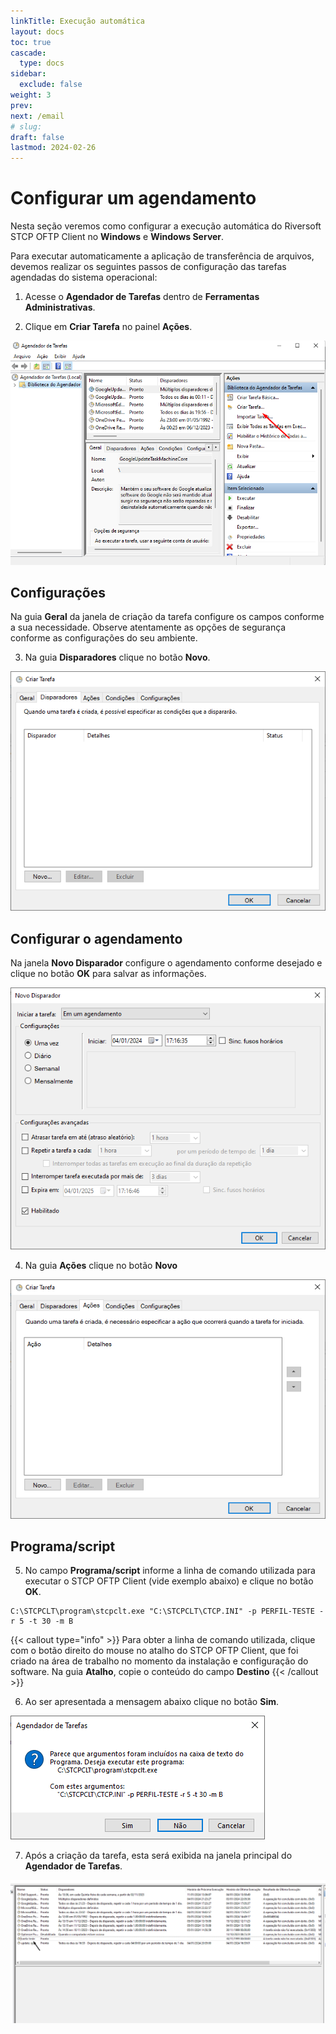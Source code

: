 ```yaml
---
linkTitle: Execução automática
layout: docs
toc: true
cascade:
  type: docs
sidebar:
  exclude: false
weight: 3
prev:
next: /email
# slug:
draft: false
lastmod: 2024-02-26
---
```

# Configurar um agendamento

Nesta seção veremos como configurar a execução automática do Riversoft STCP OFTP Client no **Windows** e **Windows Server**.

Para executar automaticamente a aplicação de transferência de arquivos, devemos realizar os seguintes passos de configuração das tarefas agendadas do sistema operacional:

1. Acesse o **Agendador de Tarefas** dentro de **Ferramentas Administrativas**.

2. Clique em **Criar Tarefa** no painel **Ações**.

![](clt-agenda-01.png)

## Configurações

Na guia **Geral** da janela de criação da tarefa configure os campos conforme a sua necessidade. Observe atentamente as opções de segurança conforme as configurações do seu ambiente.

3. Na guia **Disparadores** clique no botão **Novo**.

![](clt-agenda-02.png)

## Configurar o agendamento

Na janela **Novo Disparador** configure o agendamento conforme desejado e clique no botão **OK** para salvar as informações.

![](clt-agenda-03.png)

4. Na guia **Ações** clique no botão **Novo**

![](clt-agenda-04.png)

## Programa/script

5. No campo **Programa/script** informe a linha de comando utilizada para executar o STCP OFTP Client (vide exemplo abaixo) e clique no botão **OK**.

```
C:\STCPCLT\program\stcpclt.exe "C:\STCPCLT\CTCP.INI" -p PERFIL-TESTE -r 5 -t 30 -m B
```

{{< callout type="info" >}}
  Para obter a linha de comando utilizada, clique com o botão direito do mouse
  no atalho do STCP OFTP Client, que foi criado na área de trabalho no momento
  da instalação e configuração do software. Na guia **Atalho**, copie o conteúdo
  do campo **Destino**
{{< /callout >}}


6. Ao ser apresentada a mensagem abaixo clique no botão **Sim**.

![](clt-agenda-06.png)

7. Após a criação da tarefa, esta será exibida na janela principal do **Agendador de Tarefas**.

![](clt-agenda-07.png)
